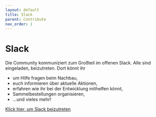 ```yaml
---
layout: default
title: Slack
parent: Contribute
nav_order: 1
---
```


# Slack

Die Community kommuniziert zum Großteil im offenen Slack. Alle sind eingeladen, beizutreten. Dort könnt ihr

* um Hilfe fragen beim Nachbau,
* euch informieren über aktuelle Aktionen,
* erfahren wie ihr bei der Entwicklung mithelfen könnt,
* Sammelbestellungen organisieren,
* ...und vieles mehr!

[Klick hier, um Slack beizutreten](https://openbikesensor.slack.com/join/shared_invite/zt-bxxr3taf-bD1UZqSmgFIy63qAm0MQXw)

